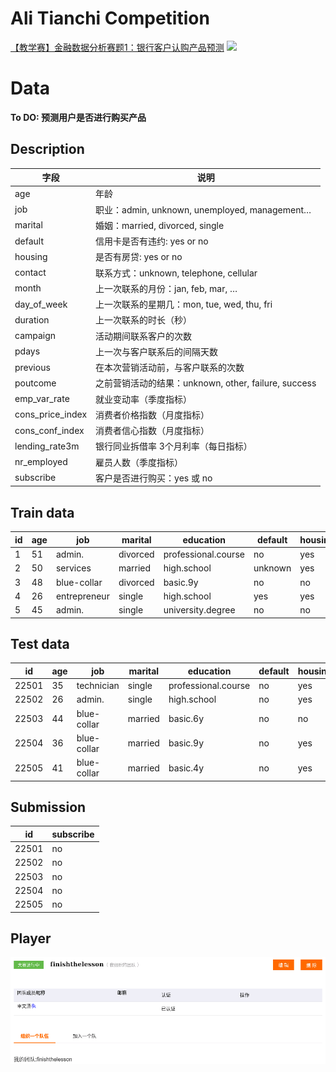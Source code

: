 # Ali Tianchi Competition
[【教学赛】金融数据分析赛题1：银行客户认购产品预测](https://tianchi.aliyun.com/competition/entrance/531993/introduction?spm=5176.12281925.0.0.46e67137PjhlEt)
![](https://img.alicdn.com/imgextra/i3/O1CN01fBX9JF1XbwO78w3zP_!!6000000002943-2-tps-1440-438.png)

# Data

**To DO: 预测用户是否进行购买产品**

## Description

| 字段             | 说明                                                 |
| ---------------- | ---------------------------------------------------- |
| age              | 年龄                                                 |
| job              | 职业：admin, unknown, unemployed, management…        |
| marital          | 婚姻：married, divorced, single                      |
| default          | 信用卡是否有违约: yes or no                          |
| housing          | 是否有房贷: yes or no                                |
| contact          | 联系方式：unknown, telephone, cellular               |
| month            | 上一次联系的月份：jan, feb, mar, …                   |
| day_of_week      | 上一次联系的星期几：mon, tue, wed, thu, fri          |
| duration         | 上一次联系的时长（秒）                               |
| campaign         | 活动期间联系客户的次数                               |
| pdays            | 上一次与客户联系后的间隔天数                         |
| previous         | 在本次营销活动前，与客户联系的次数                   |
| poutcome         | 之前营销活动的结果：unknown, other, failure, success |
| emp_var_rate     | 就业变动率（季度指标）                               |
| cons_price_index | 消费者价格指数（月度指标）                           |
| cons_conf_index  | 消费者信心指数（月度指标）                           |
| lending_rate3m   | 银行同业拆借率 3个月利率（每日指标）                 |
| nr_employed      | 雇员人数（季度指标）                                 |
| subscribe        | 客户是否进行购买：yes 或 no                          |

## Train data

| id   | age  | job          | marital  | education           | default | housing | loan | contact  | month | day_of_week | duration | campaign | pdays | previous | poutcome    | emp_var_rate | cons_price_index | cons_conf_index | lending_rate3m | nr_employed | subscribe |
| ---- | ---- | ------------ | -------- | ------------------- | ------- | ------- | ---- | -------- | ----- | ----------- | -------- | -------- | ----- | -------- | ----------- | ------------ | ---------------- | --------------- | -------------- | ----------- | --------- |
| 1    | 51   | admin.       | divorced | professional.course | no      | yes     | yes  | cellular | aug   | mon         | 4621     | 1        | 112   | 2        | failure     | 1.4          | 90.81            | -35.53          | 0.69           | 5219.74     | no        |
| 2    | 50   | services     | married  | high.school         | unknown | yes     | no   | cellular | may   | mon         | 4715     | 1        | 412   | 2        | nonexistent | -1.8         | 96.33            | -40.58          | 4.05           | 4974.79     | yes       |
| 3    | 48   | blue-collar  | divorced | basic.9y            | no      | no      | no   | cellular | apr   | wed         | 171      | 0        | 1027  | 1        | failure     | -1.8         | 96.33            | -44.74          | 1.5            | 5022.61     | no        |
| 4    | 26   | entrepreneur | single   | high.school         | yes     | yes     | yes  | cellular | aug   | fri         | 359      | 26       | 998   | 0        | nonexistent | 1.4          | 97.08            | -35.55          | 5.11           | 5222.87     | yes       |
| 5    | 45   | admin.       | single   | university.degree   | no      | no      | no   | cellular | nov   | tue         | 3178     | 1        | 240   | 4        | success     | -3.4         | 89.82            | -33.83          | 1.17           | 4884.7      | no        |

## Test data

| id    | age  | job         | marital | education           | default | housing | loan | contact   | month | day_of_week | duration | campaign | pdays | previous | poutcome    | emp_var_rate | cons_price_index | cons_conf_index | lending_rate3m | nr_employed |
| ----- | ---- | ----------- | ------- | ------------------- | ------- | ------- | ---- | --------- | ----- | ----------- | -------- | -------- | ----- | -------- | ----------- | ------------ | ---------------- | --------------- | -------------- | ----------- |
| 22501 | 35   | technician  | single  | professional.course | no      | yes     | yes  | cellular  | aug   | mon         | 3295     | 1        | 476   | 0        | success     | 1.4          | 95.37            | -33.04          | 3.63           | 5204.54     |
| 22502 | 26   | admin.      | single  | high.school         | no      | yes     | no   | cellular  | may   | thu         | 2872     | 1        | 166   | 2        | success     | -1.8         | 91.75            | -44.42          | 3.16           | 4924.78     |
| 22503 | 44   | blue-collar | married | basic.6y            | no      | no      | no   | telephone | may   | mon         | 268      | 3        | 968   | 0        | nonexistent | 1.1          | 89.67            | -36.9           | 5.04           | 4947.02     |
| 22504 | 36   | blue-collar | married | basic.9y            | no      | yes     | no   | telephone | nov   | thu         | 30       | 1        | 432   | 5        | success     | -0.1         | 89.87            | -41.66          | 3.27           | 5203.33     |
| 22505 | 41   | blue-collar | married | basic.4y            | no      | yes     | no   | telephone | may   | thu         | 1670     | 1        | 944   | 3        | success     | 1.1          | 97.64            | -36.32          | 3.95           | 4992.02     |

## Submission

| id    | subscribe |
| ----- | --------- |
| 22501 | no        |
| 22502 | no        |
| 22503 | no        |
| 22504 | no        |
| 22505 | no        |

## Player

![image-20221214153011503](statics/image-20221214153011503.png)
